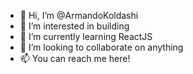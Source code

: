 - 👋 Hi, I’m @ArmandoKoldashi
- 👀 I’m interested in building
- 🌱 I’m currently learning ReactJS
- 💞️ I’m looking to collaborate on anything
- 📫 You can reach me here!

<!---
ArmandoKoldashi/ArmandoKoldashi is a ✨ special ✨ repository because its `README.md` (this file) appears on your GitHub profile.
You can click the Preview link to take a look at your changes.
--->

